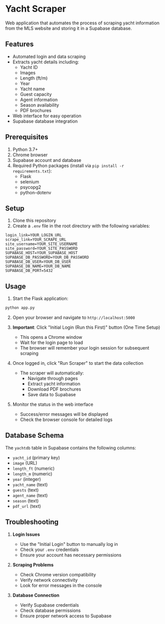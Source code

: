 # Yacht Scraper

Web application that automates the process of scraping yacht information from the MLS website and storing it in a Supabase database.

## Features

- Automated login and data scraping
- Extracts yacht details including:
  - Yacht ID
  - Images
  - Length (ft/m)
  - Year
  - Yacht name
  - Guest capacity
  - Agent information
  - Season availability
  - PDF brochures
- Web interface for easy operation
- Supabase database integration

## Prerequisites

1. Python 3.7+
2. Chrome browser
3. Supabase account and database
4. Required Python packages (install via `pip install -r requirements.txt`):
   - Flask
   - selenium
   - psycopg2
   - python-dotenv

## Setup

1. Clone this repository
2. Create a `.env` file in the root directory with the following variables:

```
login_link=YOUR_LOGIN_URL
scrape_link=YOUR_SCRAPE_URL
site_username=YOUR_SITE_USERNAME
site_password=YOUR_SITE_PASSWORD
SUPABASE_HOST=YOUR_SUPABASE_HOST
SUPABASE_DB_PASSWORD=YOUR_DB_PASSWORD
SUPABASE_DB_USER=YOUR_DB_USER
SUPABASE_DB_NAME=YOUR_DB_NAME
SUPABASE_DB_PORT=5432
```

## Usage

1. Start the Flask application:

```bash
python app.py
```

2. Open your browser and navigate to `http://localhost:5000`

3. **Important**: Click "Initial Login (Run this First)" button (One Time Setup)

   - This opens a Chrome window
   - Wait for the login page to load
   - The browser will remember your login session for subsequent scraping

4. Once logged in, click "Run Scraper" to start the data collection

   - The scraper will automatically:
     - Navigate through pages
     - Extract yacht information
     - Download PDF brochures
     - Save data to Supabase

5. Monitor the status in the web interface
   - Success/error messages will be displayed
   - Check the browser console for detailed logs

## Database Schema

The `yachtdb` table in Supabase contains the following columns:

- `yacht_id` (primary key)
- `image` (URL)
- `length_ft` (numeric)
- `length_m` (numeric)
- `year` (integer)
- `yacht_name` (text)
- `guests` (text)
- `agent_name` (text)
- `season` (text)
- `pdf_url` (text)

## Troubleshooting

1. **Login Issues**

   - Use the "Initial Login" button to manually log in
   - Check your `.env` credentials
   - Ensure your account has necessary permissions

2. **Scraping Problems**

   - Check Chrome version compatibility
   - Verify network connectivity
   - Look for error messages in the console

3. **Database Connection**
   - Verify Supabase credentials
   - Check database permissions
   - Ensure proper network access to Supabase
